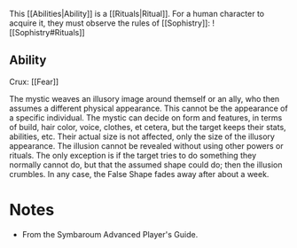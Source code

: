 This [[Abilities|Ability]] is a [[Rituals|Ritual]]. For a human character to acquire it, they must observe the rules of [[Sophistry]]:
![[Sophistry#Rituals]]
## Ability
Crux: [[Fear]]

The mystic weaves an illusory image around themself or an ally, who then assumes a different physical appearance. This cannot be the appearance of a specific individual. The mystic can decide on form and features, in terms of build, hair color, voice, clothes, et cetera, but the target keeps their stats, abilities, etc. Their actual size is not affected, only the size of the illusory appearance. The illusion cannot be revealed without using other powers or rituals. The only exception is if the target tries to do something they normally cannot do, but that the assumed shape could do; then the illusion crumbles. In any case, the False Shape fades away after about a week.
# Notes
* From the Symbaroum Advanced Player's Guide.